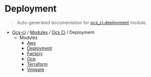 # Deployment

> Auto-generated documentation for [ocs_ci.deployment](https://github.com/gklein/ocs-ci/blob/master/ocs_ci/deployment/__init__.py) module.

- [Ocs-ci](../../README.md#ocs-ci) / [Modules](../../MODULES.md#ocs-ci-modules) / [Ocs Ci](../index.md#ocs-ci) / Deployment
    - Modules
        - [Aws](aws.md#aws)
        - [Deployment](deployment.md#deployment)
        - [Factory](factory.md#factory)
        - [Ocp](ocp.md#ocp)
        - [Terraform](terraform.md#terraform)
        - [Vmware](vmware.md#vmware)
